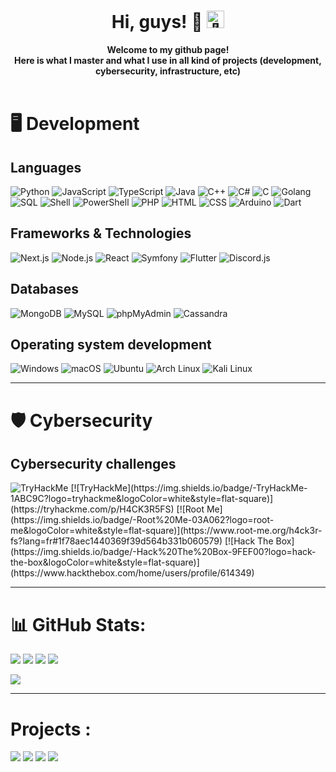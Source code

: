 <h1 align="center">Hi, guys! 👋 <img src="https://avatars.githubusercontent.com/u/75364799?v=4" width="28px" alt="👋"></h1>

<p align="center">
    <b>Welcome to my github page!<br>Here is what I master and what I use in all kind of projects (development, cybersecurity, infrastructure, etc)</b><br><br>
   
</p>

# 🖥 Development

## Languages
![Python](https://img.shields.io/badge/-Python-3776AB?logo=python&logoColor=white&style=flat-square)
![JavaScript](https://img.shields.io/badge/-JavaScript-F7DF1E?logo=javascript&logoColor=black&style=flat-square)
![TypeScript](https://img.shields.io/badge/-TypeScript-3178C6?logo=typescript&logoColor=white&style=flat-square)
![Java](https://img.shields.io/badge/-Java-007396?logo=java&logoColor=white&style=flat-square)
![C++](https://img.shields.io/badge/-C%2B%2B-00599C?logo=c%2B%2B&logoColor=white&style=flat-square)
![C#](https://img.shields.io/badge/-C%23-239120?logo=c-sharp&logoColor=white&style=flat-square)
![C](https://img.shields.io/badge/-C-A8B9CC?logo=c&logoColor=white&style=flat-square)
![Golang](https://img.shields.io/badge/-Golang-00ADD8?logo=go&logoColor=white&style=flat-square)
![SQL](https://img.shields.io/badge/-SQL-4479A1?logo=amazon-dynamodb&logoColor=white&style=flat-square)
![Shell](https://img.shields.io/badge/-Shell-4EAA25?logo=gnu-bash&logoColor=white&style=flat-square)
![PowerShell](https://img.shields.io/badge/-PowerShell-5391FE?logo=powershell&logoColor=white&style=flat-square)
![PHP](https://img.shields.io/badge/-PHP-777BB4?logo=php&logoColor=white&style=flat-square)
![HTML](https://img.shields.io/badge/-HTML-E34F26?logo=html5&logoColor=white&style=flat-square)
![CSS](https://img.shields.io/badge/-CSS-1572B6?logo=css3&logoColor=white&style=flat-square)
![Arduino](https://img.shields.io/badge/-Arduino-00979D?logo=arduino&logoColor=white&style=flat-square)
![Dart](https://img.shields.io/badge/-Dart-0175C2?logo=dart&logoColor=white&style=flat-square)


## Frameworks & Technologies
![Next.js](https://img.shields.io/badge/-Next.js-000000?logo=next.js&logoColor=white&style=flat-square)
![Node.js](https://img.shields.io/badge/-Node.js-339933?logo=node.js&logoColor=white&style=flat-square)
![React](https://img.shields.io/badge/-ReactJs-61DAFB?logo=react&logoColor=white&style=flat-square)
![Symfony](https://img.shields.io/badge/-Symfony-000000?logo=symfony&logoColor=white&style=flat-square)
![Flutter](https://img.shields.io/badge/-Flutter-02569B?logo=flutter&logoColor=white&style=flat-square)
![Discord.js](https://img.shields.io/badge/-Discord.js-7289DA?logo=discord&logoColor=white&style=flat-square)

## Databases
![MongoDB](https://img.shields.io/badge/-MongoDB-47A248?logo=mongodb&logoColor=white&style=flat-square)
![MySQL](https://img.shields.io/badge/-MySQL-4479A1?logo=mysql&logoColor=white&style=flat-square)
![phpMyAdmin](https://img.shields.io/badge/-phpMyAdmin-4479A1?logo=php&logoColor=white&style=flat-square)
![Cassandra](https://img.shields.io/badge/-Cassandra-1287B1?logo=apache-cassandra&logoColor=white&style=flat-square)

## Operating system development
![Windows](https://img.shields.io/badge/-Windows-0078D6?logo=windows&logoColor=white&style=flat-square)
![macOS](https://img.shields.io/badge/-macOS-000000?logo=apple&logoColor=white&style=flat-square)
![Ubuntu](https://img.shields.io/badge/-Ubuntu-E95420?logo=ubuntu&logoColor=white&style=flat-square)
![Arch Linux](https://img.shields.io/badge/-Arch%20Linux-1793D1?logo=arch-linux&logoColor=white&style=flat-square)
![Kali Linux](https://img.shields.io/badge/-Kali%20Linux-557C94?logo=kali-linux&logoColor=white&style=flat-square)

------------------------------------------------------------------------------------------------


# 🛡 Cybersecurity

## Cybersecurity challenges
<img src="https://tryhackme-badges.s3.amazonaws.com/H4CK3R5FS.png" alt="TryHackMe">
[![TryHackMe](https://img.shields.io/badge/-TryHackMe-1ABC9C?logo=tryhackme&logoColor=white&style=flat-square)](https://tryhackme.com/p/H4CK3R5FS)
[![Root Me](https://img.shields.io/badge/-Root%20Me-03A062?logo=root-me&logoColor=white&style=flat-square)](https://www.root-me.org/h4ck3r-fs?lang=fr#1f78aec1440369f39d564b331b060579)
[![Hack The Box](https://img.shields.io/badge/-Hack%20The%20Box-9FEF00?logo=hack-the-box&logoColor=white&style=flat-square)](https://www.hackthebox.com/home/users/profile/614349)


------------------------------------------------------------------------------------------------

# 📊 GitHub Stats:

![](https://github-readme-stats.vercel.app/api?username=H4CK3R5-Dmaster&theme=dark&hide_border=true&include_all_commits=true&count_private=true)
![](https://github-readme-stats.vercel.app/api/top-langs/?username=H4CK3R5-Dmaster&theme=dark&hide_border=true&include_all_commits=true&count_private=true&layout=compact)
![](https://github-readme-streak-stats.herokuapp.com/?user=H4CK3R5-Dmaster&theme=dark&hide_border=true)
![](https://github-profile-trophy.vercel.app/?username=H4CK3R5-Dmaster&theme=onedark&no-frame=true&no-bg=false&margin-w=4)

[![](https://visitcount.itsvg.in/api?id=H4CK3R5-Dmaster&label=Profile%20Views&color=6&icon=2&pretty=true)](https://visitcount.itsvg.in)

--------------------------------------------------------------------------------------------------

# Projects :

[![](https://github-readme-stats.vercel.app/api/pin/?username=H4CK3R5-Dmaster&repo=echoes&theme=dracula)](https://github.com/H4CK3R5-Dmaster/echoes)
[![](https://github-readme-stats.vercel.app/api/pin/?username=H4CK3R5-Dmaster&repo=ScanCMS&theme=dracula)](https://github.com/H4CK3R5-Dmaster/ScanCMS)
[![](https://github-readme-stats.vercel.app/api/pin/?username=H4CK3R5-Dmaster&repo=Api_Clash_anime&theme=dracula)](https://github.com/H4CK3R5-Dmaster/Api_Clash_anime)
[![](https://github-readme-stats.vercel.app/api/pin/?username=H4CK3R5-Dmaster&repo=GoPentestRecap&theme=dracula)](https://github.com/H4CK3R5-Dmaster/GoPentestRecap)



